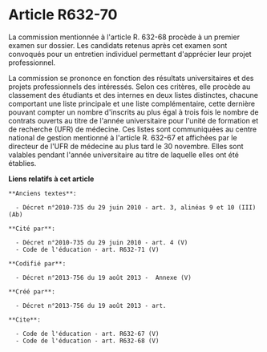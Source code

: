 # Article R632-70

La commission mentionnée à l'article R. 632-68 procède à un premier examen sur dossier. Les candidats retenus après cet
examen sont convoqués pour un entretien individuel permettant d'apprécier leur projet professionnel. 

La commission se prononce en fonction des résultats universitaires et des projets professionnels des intéressés. Selon ces
critères, elle procède au classement des étudiants et des internes en deux listes distinctes, chacune comportant une liste
principale et une liste complémentaire, cette dernière pouvant compter un nombre d'inscrits au plus égal à trois fois le
nombre de contrats ouverts au titre de l'année universitaire pour l'unité de formation et de recherche (UFR) de médecine. Ces
listes sont communiquées au centre national de gestion mentionné à l'article R. 632-67 et affichées par le directeur de l'UFR
de médecine au plus tard le 30 novembre. Elles sont valables pendant l'année universitaire au titre de laquelle elles ont été
établies.

**Liens relatifs à cet article**

	**Anciens textes**:

	  - Décret n°2010-735 du 29 juin 2010 - art. 3, alinéas 9 et 10 (III) (Ab)

	**Cité par**:

	  - Décret n°2010-735 du 29 juin 2010 - art. 4 (V)
	  - Code de l'éducation - art. R632-71 (V)

	**Codifié par**:

	  - Décret n°2013-756 du 19 août 2013 -  Annexe (V)

	**Créé par**:

	  - Décret n°2013-756 du 19 août 2013 - art.

	**Cite**:

	  - Code de l'éducation - art. R632-67 (V)
	  - Code de l'éducation - art. R632-68 (V)
